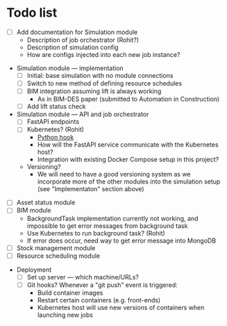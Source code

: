 # Todo list

- [ ] Add documentation for Simulation module
    - Description of job orchestrator (Rohit?)
    - Description of simulation config
    - How are configs injected into each new job instance?
- Simulation module &mdash; implementation
    - [ ] Initial: base simulation with no module connections
    - [ ] Switch to new method of defining resource schedules
    - [ ] BIM integration assuming lift is always working
        - As in BIM-DES paper (submitted to Automation in Construction)
    - [ ] Add lift status check
- Simulation module &mdash; API and job orchestrator
    - [ ] FastAPI endpoints
    - [ ] Kubernetes? (Rohit)
        - [Python hook](https://github.com/kubernetes-client/python)
        - How will the FastAPI service communicate with the Kubernetes host?
        - Integration with existing Docker Compose setup in this project?
    - Versioning?
        - We will need to have a good versioning system as we incorporate more of the other modules into the simulation setup (see "Implementaton" section above)
- [ ] Asset status module
- [ ] BIM module
    - BackgroundTask implementation currently not working, and impossible to get error messages from background task
    - Use Kubernetes to run background task? (Rohit)
    - If error does occur, need way to get error message into MongoDB
- [ ] Stock management module
- [ ] Resource scheduling module
- Deployment
    - [ ] Set up server &mdash; which machine/URLs?
    - [ ] Git hooks? Whenever a "git push" event is triggered:
        - Build container images
        - Restart certain containers (e.g. front-ends)
        - Kubernetes host will use new versions of containers when launching new jobs

